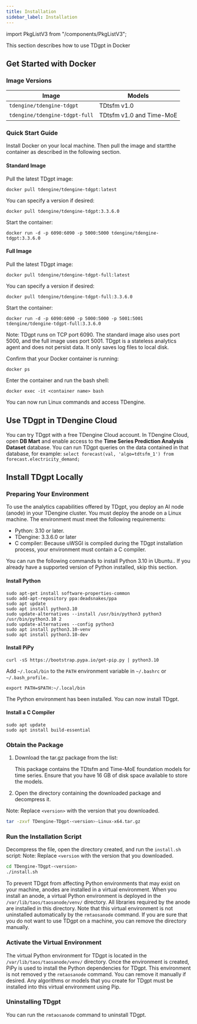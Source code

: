 ```yaml
---
title: Installation
sidebar_label: Installation
---
```


import PkgListV3 from "/components/PkgListV3";

This section describes how to use TDgpt in Docker

## Get Started with Docker

### Image Versions

| Image                          | Models               |
|-----------------------------------|-----------------------|
| `tdengine/tdengine-tdgpt`         | TDtsfm v1.0       |
| `tdengine/tdengine-tdgpt-full`    | TDtsfm v1.0 and Time-MoE   |

### Quick Start Guide

Install Docker on your local machine. Then pull the image and startthe container as described in the following section.

#### Standard Image

Pull the latest TDgpt image:

```shell
docker pull tdengine/tdengine-tdgpt:latest
```

You can specify a version if desired:

```shell
docker pull tdengine/tdengine-tdgpt:3.3.6.0
```

Start the container:

```shell
docker run -d -p 6090:6090 -p 5000:5000 tdengine/tdengine-tdgpt:3.3.6.0
```

#### Full Image

Pull the latest TDgpt image:

```shell
docker pull tdengine/tdengine-tdgpt-full:latest
```

You can specify a version if desired:

```shell
docker pull tdengine/tdengine-tdgpt-full:3.3.6.0
```

Start the container:

```shell
docker run -d -p 6090:6090 -p 5000:5000 -p 5001:5001 tdengine/tdengine-tdgpt-full:3.3.6.0
```

Note: TDgpt runs on TCP port 6090. The standard image also uses port 5000, and the full image uses port 5001.
TDgpt is a stateless analytics agent and does not persist data. It only saves log files to local disk.

Confirm that your Docker container is running:

```shell
docker ps
```

Enter the container and run the bash shell:

```shell
docker exec -it <container name> bash
```

You can now run Linux commands and access TDengine.

## Use TDgpt in TDengine Cloud

You can try TDgpt with a free TDengine Cloud account. In TDengine Cloud, open **DB Mart** and enable access to the **Time Series Prediction Analysis Dataset** database. You can run TDgpt queries on the data contained in that database, for example: `select forecast(val, 'algo=tdtsfm_1') from forecast.electricity_demand;`

## Install TDgpt Locally

### Preparing Your Environment

To use the analytics capabilities offered by TDgpt, you deploy an AI node (anode) in your TDengine cluster. You must deploy the anode on a Linux machine. The environment must meet the following requirements:

- Python: 3.10 or later.
- TDengine: 3.3.6.0 or later
- C compiler: Because uWSGI is compiled during the TDgpt installation process, your environment must contain a C compiler.

You can run the following commands to install Python 3.10 in Ubuntu.. If you already have a supported version of Python installed, skip this section.

#### Install Python

```shell
sudo apt-get install software-properties-common
sudo add-apt-repository ppa:deadsnakes/ppa
sudo apt update
sudo apt install python3.10
sudo update-alternatives --install /usr/bin/python3 python3 /usr/bin/python3.10 2
sudo update-alternatives --config python3
sudo apt install python3.10-venv
sudo apt install python3.10-dev
```

#### Install PiPy

```shell
curl -sS https://bootstrap.pypa.io/get-pip.py | python3.10
```

Add `~/.local/bin` to the `PATH` environment variable in `~/.bashrc` or `~/.bash_profile`..

```shell
export PATH=$PATH:~/.local/bin
```

The Python environment has been installed. You can now install TDgpt.

#### Install a C Compiler

```shell
sudo apt update
sudo apt install build-essential
```

### Obtain the Package

1. Download the tar.gz package from the list:

   <PkgListV3 type={9}/>

   This package contains the TDtsfm and Time-MoE foundation models for time series. Ensure that you have 16 GB of disk space available to store the models.
  
2. Open the directory containing the downloaded package and decompress it.

Note: Replace `<version>` with the version that you downloaded.

```bash
tar -zxvf TDengine-TDgpt-<version>-Linux-x64.tar.gz
```

### Run the Installation Script

Decompress the file, open the directory created, and run the `install.sh` script:
Note: Replace `<version` with the version that you downloaded.

```bash
cd TDengine-TDgpt-<version>
./install.sh
```

To prevent TDgpt from affecting Python environments that may exist on your machine, anodes are installed in a virtual environment. When you install an anode, a virtual Python environment is deployed in the `/var/lib/taos/taosanode/venv/` directory. All libraries required by the anode are installed in this directory.
Note that this virtual environment is not uninstalled automatically by the `rmtaosanode` command. If you are sure that you do not want to use TDgpt on a machine, you can remove the directory manually.

### Activate the Virtual Environment

The virtual Python environment for TDgpt is located in the `/var/lib/taos/taosanode/venv/` directory. Once the environment is created, PiPy is used to install the Python dependencies for TDgpt.
This environment is not removed y the `rmtaosanode` command. You can remove it manually if desired.
Any algorithms or models that you create for TDgpt must be installed into this virtual environment using Pip.

### Uninstalling TDgpt

You can run the `rmtaosanode` command to uninstall TDgpt.
